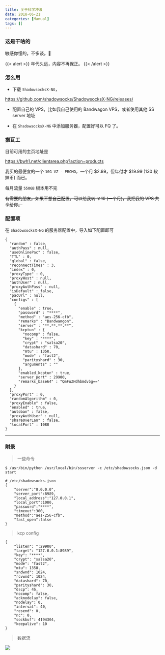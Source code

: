 ```yaml
---
title: 关于科学冲浪
date: 2018-06-21
categories: [Manual]
tags: []
---
```


### 这是干啥的

敏感你懂的，不多谈。🌝 

{{< alert >}}
年代久远，内容不再保正。
{{< /alert >}}

### 怎么用

* 下载 `ShadowsocksX-NG`，

https://github.com/shadowsocks/ShadowsocksX-NG/releases/

* 配置自己的 VPS，比如我自己使用的 Bandwagon VPS，或者使用其他 SS server 地址

* 在 `ShadowsocksX-NG` 中添加服务器，配置好可以 FQ 了。

### 搬瓦工

目前可用的主页地址是

https://bwh1.net/clientarea.php?action=products

我买的最便宜的一个 `10G VZ - PROMO`，一个月 $2.99，但年付才 $19.99 (130 软妹币) 而已。

每月流量 `550GB` 根本用不完

~~有需要的朋友，如果不想自己配置，可以给我转 ￥10 (一个月)，我把我的 VPS 共享给你。~~

<!-- more -->

### 配置项

在 `ShadowsocksX-NG` 的服务器配置中，导入如下配置即可

```
{
  "random" : false,
  "authPass" : null,
  "useOnlinePac" : false,
  "TTL" : 0,
  "global" : false,
  "reconnectTimes" : 3,
  "index" : 0,
  "proxyType" : 0,
  "proxyHost" : null,
  "authUser" : null,
  "proxyAuthPass" : null,
  "isDefault" : false,
  "pacUrl" : null,
  "configs" : [
    {
      "enable" : true,
      "password" : "****",
      "method" : "aes-256-cfb",
      "remarks" : "Bandwangon",
      "server" : "**.**.**.**",
      "kcptun" : {
        "nocomp" : false,
        "key" : "****",
        "crypt" : "salsa20",
        "datashard" : 70,
        "mtu" : 1350,
        "mode" : "fast2",
        "parityshard" : 30,
        "arguments" : ""
      },
      "enabled_kcptun" : true,
      "server_port" : 29900,
      "remarks_base64" : "QmFuZHdhbmdvbg=="
    }
  ],
  "proxyPort" : 0,
  "randomAlgorithm" : 0,
  "proxyEnable" : false,
  "enabled" : true,
  "autoban" : false,
  "proxyAuthUser" : null,
  "shareOverLan" : false,
  "localPort" : 1080
}
```

---
### 附录

> 一些命令

```
$ /usr/bin/python /usr/local/bin/ssserver -c /etc/shadowsocks.json -d start
```

```
# /etc/shadowsocks.json
{
    "server":"0.0.0.0",
    "server_port":8989,
    "local_address":"127.0.0.1",
    "local_port":1080,
    "password":"****",
    "timeout":300,
    "method":"aes-256-cfb",
    "fast_open":false
}
```

> kcp config

```
{
    "listen": ":29900",
    "target": "127.0.0.1:8989",
    "key": "****",
    "crypt": "salsa20",
    "mode": "fast2",
    "mtu": 1350,
    "sndwnd": 1024,
    "rcvwnd": 1024,
    "datashard": 70,
    "parityshard": 30,
    "dscp": 46,
    "nocomp": false,
    "acknodelay": false,
    "nodelay": 0,
    "interval": 40,
    "resend": 0,
    "nc": 0,
    "sockbuf": 4194304,
    "keepalive": 10
}
```

> 数据流

![](https://fangr-cc-image.oss-cn-beijing.aliyuncs.com/18-8-16/96675299.jpg)

